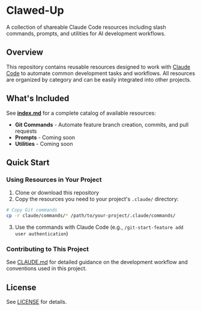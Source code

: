 # Clawed-Up

A collection of shareable Claude Code resources including slash commands, prompts, and utilities for AI development
workflows.

## Overview

This repository contains reusable resources designed to work with [Claude Code](https://claude.com/claude-code) to
automate common development tasks and workflows. All resources are organized by category and can be easily integrated
into other projects.

## What's Included

See **[index.md](index.md)** for a complete catalog of available resources:

- **Git Commands** - Automate feature branch creation, commits, and pull requests
- **Prompts** - Coming soon
- **Utilities** - Coming soon

## Quick Start

### Using Resources in Your Project

1. Clone or download this repository
2. Copy the resources you need to your project's `.claude/` directory:

```bash
# Copy Git commands
cp -r claude/commands/* /path/to/your-project/.claude/commands/
```

3. Use the commands with Claude Code (e.g., `/git-start-feature add user authentication`)

### Contributing to This Project

See [CLAUDE.md](CLAUDE.md) for detailed guidance on the development workflow and conventions used in this project.

## License

See [LICENSE](LICENSE) for details.
